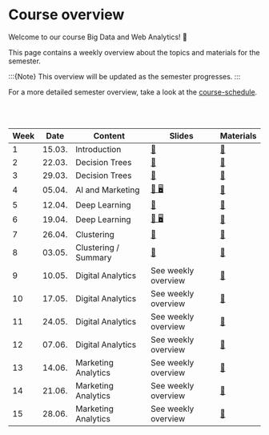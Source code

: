 # Course overview

Welcome to our course Big Data and Web Analytics! 👋  

This page contains a weekly overview about the topics and materials for the semester.

:::{Note}
This overview will be updated as the semester progresses.
:::

For a more detailed semester overview, take a look at the [course-schedule](../docs/course-schedule.md). 

<br>
<br>

|	Week	|	Date	|	Content	|	Slides	|	Materials	|	
|	---	|	---	|	---	|	---	|	---	|	
|	1	|	15.03.	|	Introduction	|	[📑](https://drive.google.com/file/d/11jh63a7vX49m9q3a9qJz0L8scmPijLMf/view?usp=sharing)	|	[📁](../weeks/week1.md)	|	
|	2	|	22.03.	|	Decision Trees	|	[📑](https://drive.google.com/file/d/1-Ox-jFeNPPam4sxZzoI90L4hH_rq6bU9/view?usp=sharing)	|	[📁](../weeks/week2.md)	|	
|	3	|	29.03.	|	Decision Trees	|	[📑](https://drive.google.com/file/d//view?usp=sharing)	|	[📁](../weeks/week3.md)	|	
|	4	|	05.04.	|	AI and Marketing	|	[📑 🖥](https://kirenz.github.io/slides/ml/ml-overview#/title-slide)	|	[📁](../weeks/week4.md)	|	
|	5	|	12.04.	|	Deep Learning	|	[📑](https://drive.google.com/file/d/1-1fCMnIrZYAQzAdKs_biGgtdrM9-Bsfz/view?usp=sharing)	|	[📁](../weeks/week5.md)	|	
|	6	|	19.04.	|	Deep Learning	|	[📑 🖥](https://kirenz.github.io/huggingface/transformers/transformer-intuition.html#/title-slide)	|	[📁](../weeks/week6.md)	|	
|	7	|	26.04.	|	Clustering	|	[📑](https://drive.google.com/file/d/1-PaXIIO0EyQltEg9wECCuj-31COvJ9_f/view?usp=sharing)	|	[📁](../weeks/week7.md)	|	
|	8	|	03.05.	|	Clustering / Summary	|	[📑](https://drive.google.com/file/d/1-bWxMvD5SXgt9bcx0cY1MeCdEYEBiEjo/view?usp=sharing)	|	[📁](../weeks/week8.md)	|	
|	9	|	10.05.	|	Digital Analytics	|	See weekly overview	|	[📁](../weeks/week9.md)	|	
|	10	|	17.05.	|	Digital Analytics	|	See weekly overview	|	[📁](../weeks/week10.md)	|	
|	11	|	24.05.	|	Digital Analytics	|	See weekly overview	|	[📁](../weeks/week11.md)	|	
|	12	|	07.06.	|	Digital Analytics	|	See weekly overview	|	[📁](../weeks/week12.md)	|	
|	13	|	14.06.	|	Marketing Analytics	|	See weekly overview	|	[📁](../weeks/week13.md)	|	
|	14	|	21.06.	|	Marketing Analytics	|	See weekly overview	|	[📁](../weeks/week14.md)	|	
|	15	|	28.06.	|	Marketing Analytics	|	See weekly overview	|	[📁](../weeks/week15.md)	|	
											